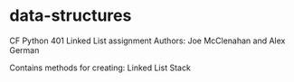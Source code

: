 # data-structures
CF Python 401 Linked List assignment
Authors: Joe McClenahan and Alex German

Contains methods for creating:
    Linked List
    Stack
